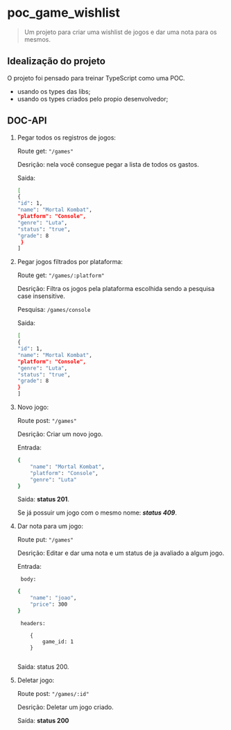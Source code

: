 # poc_game_wishlist

> Um projeto para criar  uma wishlist de jogos e dar uma nota para os mesmos.

## Idealização do projeto

O projeto foi pensado para treinar TypeScript como uma POC.

- usando os types das libs;
- usando os types criados pelo propio desenvolvedor;

## DOC-API

1. Pegar todos os registros de jogos:
    
    Route get: ```"/games"``` 

    Desrição: nela você consegue pegar a lista de todos os gastos. 
    
    Saida:
    ```bash
    [
    {
    "id": 1,
    "name": "Mortal Kombat",
    "platform": "Console",
    "genre": "Luta",
    "status": "true",
    "grade": 8
     }
    ]
    ```

2. Pegar jogos  filtrados por plataforma: 

    Route get: ```"/games/:platform"``` 
    
    Desrição: Filtra os jogos pela plataforma escolhida sendo a pesquisa case insensitive.

    Pesquisa: ```/games/console```

    Saida:
    ```bash
    [
    {
    "id": 1,
    "name": "Mortal Kombat",
    "platform": "Console",
    "genre": "Luta",
    "status": "true",
    "grade": 8
    }
    ]
    ```

3. Novo jogo:

    Route post: ```"/games"```
    
    Desrição: Criar um novo jogo.

    Entrada: 
    ```bash
    {
        "name": "Mortal Kombat",
        "platform": "Console",
        "genre": "Luta"
    }
    ```
    Saida: **status 201**.

    Se já possuir um jogo com o mesmo nome: ***status 409***.


4. Dar nota para um jogo:

    Route put: ```"/games"```
    
    Desrição: Editar e dar uma nota e um status de ja avaliado a algum jogo.

    Entrada: 

        body:
    ```bash
    {
        "name": "joao",
        "price": 300
    }
    ```
        headers:
    ```
        {
            game_id: 1
        }
        
    ```
    Saida: status 200. 

5. Deletar jogo:

    Route post: ```"/games/:id"```
    
    Desrição: Deletar um jogo criado.

    Saída: **status 200**